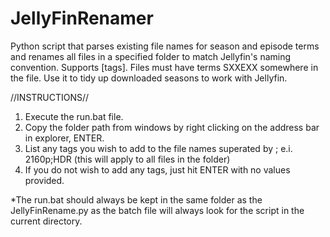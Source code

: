 # JellyFinRenamer
Python script that parses existing file names for season and episode terms and renames all files in a specified folder to match Jellyfin's naming convention. Supports [tags]. Files must have terms SXXEXX somewhere in the file. Use it to tidy up downloaded seasons to work with Jellyfin.

//INSTRUCTIONS//
1. Execute the run.bat file.
2. Copy the folder path from windows by right clicking on the address bar in explorer, ENTER.
3. List any tags you wish to add to the file names superated by ; e.i. 2160p;HDR (this will apply to all files in the folder)
4. If you do not wish to add any tags, just hit ENTER with no values provided.

*The run.bat should always be kept in the same folder as the JellyFinRename.py as the batch file will always look for the script in the current directory.
